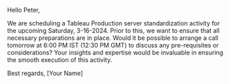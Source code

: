 Hello Peter,

We are scheduling a Tableau Production server standardization activity for the upcoming Saturday, 3-16-2024. Prior to this, we want to ensure that all necessary preparations are in place. Would it be possible to arrange a call tomorrow at 6:00 PM IST (12:30 PM GMT) to discuss any pre-requisites or considerations? Your insights and expertise would be invaluable in ensuring the smooth execution of this activity.

Best regards,
[Your Name]
